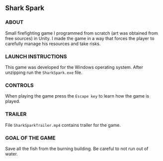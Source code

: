 ## Shark Spark

### ABOUT
Small firefighting game I programmed from scratch (art was obtained from free sources) in Unity. I made the game in a way that forces the player to carefully manage his resources and take risks.

### LAUNCH INSTRUCTIONS
This game was developed for the Windows operating system. After unzipping run the `SharkSpark.exe` file.

### CONTROLS
When playing the game press the `Escape key` to learn how the game is played.

### TRAILER
File `SharkSparkTrailer.mp4` contains trailer for the game.

### GOAL OF THE GAME
Save all the fish from the burning building. Be careful to not run out of water.